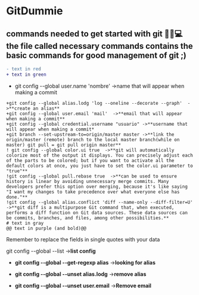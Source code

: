 # GitDummie
 commands needed to get started with git 👨‍💻💻
 the file called necessary commands contains the basic commands for good management of git ;)
-------------------------------------------

```diff
- text in red
+ text in green
```
+ git config --global user.name 'nombre' ->name that will appear when making a commit
```
+git config --global alias.lodg 'log --oneline --decorate --graph'  ->**create an alias**
+git config --global user.email 'mail'  ->**email that will appear when making a commit**
+git config --global credential.username "usuario" ->**username that will appear when making a commit*
+git branch --set-upstream-to=origin/master master ->**link the origin/master (remote) branch to the local master branch(while on master) git pull = git pull origin master**
! git config --global color.ui true  ->**git will automatically colorize most of the output it displays. You can precisely adjust each of the parts to be colored; but if you want to activate all the default colors at once, you just have to set the color.ui parameter to "true"**
!git config --global pull.rebase true  ->**can be used to ensure history is linear by avoiding unnecessary merge commits. Many developers prefer this option over merging, because it's like saying "I want my changes to take precedence over what everyone else has done."**
!git config --global alias.conflict 'diff --name-only --diff-filter=U'  ->**git diff is a multipurpose Git command that, when executed, performs a diff function on Git data sources. These data sources can be commits, branches, and files, among other possibilities.**
# text in gray
@@ text in purple (and bold)@@
```
Remember to replace the fields in single quotes with your data




git config --global --list  ->**list config**

+ **git config --global --get-regexp alias**  ->**looking for alias**

+ **git config --global --unset alias.lodg**  ->**remove alias**

+ **git config --global --unset user.email**  ->**Remove email**
